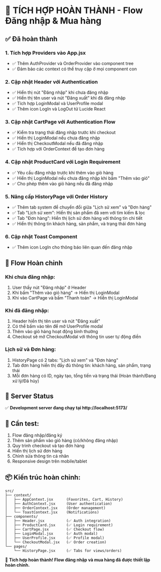 # 🎯 TÍCH HỢP HOÀN THÀNH - Flow Đăng nhập & Mua hàng

## ✅ Đã hoàn thành

### 1. **Tích hợp Providers vào App.jsx**
- ✅ Thêm AuthProvider và OrderProvider vào component tree
- ✅ Đảm bảo các context có thể truy cập ở mọi component con

### 2. **Cập nhật Header với Authentication**
- ✅ Hiển thị nút "Đăng nhập" khi chưa đăng nhập
- ✅ Hiển thị tên user và nút "Đăng xuất" khi đã đăng nhập
- ✅ Tích hợp LoginModal và UserProfile modal
- ✅ Thêm icon LogIn và LogOut từ Lucide React

### 3. **Cập nhật CartPage với Authentication Flow**
- ✅ Kiểm tra trạng thái đăng nhập trước khi checkout
- ✅ Hiển thị LoginModal nếu chưa đăng nhập
- ✅ Hiển thị CheckoutModal nếu đã đăng nhập
- ✅ Tích hợp với OrderContext để tạo đơn hàng

### 4. **Cập nhật ProductCard với Login Requirement**
- ✅ Yêu cầu đăng nhập trước khi thêm vào giỏ hàng
- ✅ Hiển thị LoginModal nếu chưa đăng nhập khi bấm "Thêm vào giỏ"
- ✅ Cho phép thêm vào giỏ hàng nếu đã đăng nhập

### 5. **Nâng cấp HistoryPage với Order History**
- ✅ Thêm tab system để chuyển đổi giữa "Lịch sử xem" và "Đơn hàng"
- ✅ Tab "Lịch sử xem": Hiển thị sản phẩm đã xem với tìm kiếm & lọc
- ✅ Tab "Đơn hàng": Hiển thị lịch sử đơn hàng với thông tin chi tiết
- ✅ Hiển thị thông tin khách hàng, sản phẩm, và trạng thái đơn hàng

### 6. **Cập nhật Toast Component**
- ✅ Thêm icon LogIn cho thông báo liên quan đến đăng nhập

## 🎯 Flow Hoàn chỉnh

### **Khi chưa đăng nhập:**
1. User thấy nút "Đăng nhập" ở Header
2. Khi bấm "Thêm vào giỏ hàng" → Hiển thị LoginModal
3. Khi vào CartPage và bấm "Thanh toán" → Hiển thị LoginModal

### **Khi đã đăng nhập:**
1. Header hiển thị tên user và nút "Đăng xuất"
2. Có thể bấm vào tên để mở UserProfile modal
3. Thêm vào giỏ hàng hoạt động bình thường
4. Checkout sẽ mở CheckoutModal với thông tin user tự động điền

### **Lịch sử và Đơn hàng:**
1. HistoryPage có 2 tabs: "Lịch sử xem" và "Đơn hàng"
2. Tab đơn hàng hiển thị đầy đủ thông tin: khách hàng, sản phẩm, trạng thái
3. Mỗi đơn hàng có ID, ngày tạo, tổng tiền và trạng thái (Hoàn thành/Đang xử lý/Đã hủy)

## 🚀 Server Status
✅ **Development server đang chạy tại http://localhost:5173/**

## 🧪 Cần test:
1. Flow đăng nhập/đăng ký
2. Thêm sản phẩm vào giỏ hàng (có/không đăng nhập)
3. Quy trình checkout và tạo đơn hàng
4. Hiển thị lịch sử đơn hàng
5. Chỉnh sửa thông tin cá nhân
6. Responsive design trên mobile/tablet

## 📦 Kiến trúc hoàn chỉnh:
```
src/
├── context/
│   ├── AppContext.jsx      (Favorites, Cart, History)
│   ├── AuthContext.jsx     (User authentication)
│   ├── OrderContext.jsx    (Order management)
│   └── ToastContext.jsx    (Notifications)
├── components/
│   ├── Header.jsx          (✅ Auth integration)
│   ├── ProductCard.jsx     (✅ Login requirement)
│   ├── CartPage.jsx        (✅ Checkout flow)
│   ├── LoginModal.jsx      (✅ Auth modal)
│   ├── UserProfile.jsx     (✅ Profile modal)
│   └── CheckoutModal.jsx   (✅ Order creation)
└── pages/
    └── HistoryPage.jsx     (✅ Tabs for views/orders)
```

🎉 **Tích hợp hoàn thành! Flow đăng nhập và mua hàng đã được thiết lập hoàn chỉnh.**
